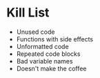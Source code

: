 Kill List
=========
* Unused code
* Functions with side effects
* Unformatted code
* Repeated code blocks
* Bad variable names
* Doesn't make the coffee
